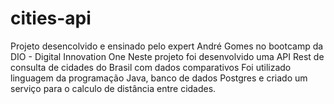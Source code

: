 # cities-api
Projeto desencolvido e ensinado pelo expert André Gomes no bootcamp da DIO - Digital Innovation One
Neste projeto foi desenvolvido uma API Rest de consulta de cidades do Brasil com dados comparativos
Foi utilizado linguagem da programação Java, banco de dados Postgres e criado um serviço para o calculo de distância entre cidades.

